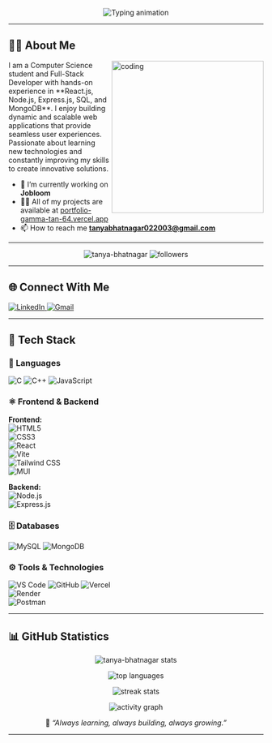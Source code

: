 <p align="center">
  <img src="https://readme-typing-svg.demolab.com?font=Fira+Code&size=28&pause=1000&color=0e75b6&width=435&lines=Hi+%F0%9F%91%8B+I'm+Tanya+Bhatnagar;Full-Stack+Developer" alt="Typing animation" />
</p>


---

## 🧑‍💻 About Me  
<img align="right" alt="coding" width="300" src="https://i.pinimg.com/originals/e7/26/c7/e726c74ac081eed50feee1433d12c998.gif">  

<p align="left" style="font-size:14px;">  
I am a Computer Science student and Full-Stack Developer with hands-on experience in **React.js, Node.js, Express.js, SQL, and MongoDB**.  
I enjoy building dynamic and scalable web applications that provide seamless user experiences.  
Passionate about learning new technologies and constantly improving my skills to create innovative solutions.  
</p>

- 🔭 I’m currently working on **Jobloom**  
- 👨‍💻 All of my projects are available at [portfolio-gamma-tan-64.vercel.app](https://portfolio-gamma-tan-64.vercel.app)  
- 📫 How to reach me **tanyabhatnagar022003@gmail.com**  

---

<p align="center">
  <img src="https://komarev.com/ghpvc/?username=tanya-bhatnagar&label=Profile%20views&color=0e75b6&style=flat" alt="tanya-bhatnagar" />
  <img src="https://img.shields.io/github/followers/tanya-bhatnagar?label=Followers&color=0e75b6&style=flat" alt="followers"/>
</p>


---

## 🌐 Connect With Me  
<p align="left">
  <a href="https://linkedin.com/in/tanya-bhatnagar-763726261" target="blank">
    <img src="https://img.shields.io/badge/LinkedIn-%230077B5.svg?style=for-the-badge&logo=linkedin&logoColor=white" alt="LinkedIn"/>
  </a>
  <a href="mailto:tanyabhatnagar022003@gmail.com" target="blank">
    <img src="https://img.shields.io/badge/Gmail-D14836?style=for-the-badge&logo=gmail&logoColor=white" alt="Gmail"/>
  </a>
</p>

---

## 🧰 Tech Stack  

### 💬 Languages  
![C](https://img.shields.io/badge/C-00599C?style=for-the-badge&logo=c&logoColor=white)
![C++](https://img.shields.io/badge/C++-00599C?style=for-the-badge&logo=cplusplus&logoColor=white)
![JavaScript](https://img.shields.io/badge/JavaScript-F7DF1E?style=for-the-badge&logo=javascript&logoColor=black)

### ⚛️  Frontend & Backend    
**Frontend:**  
![HTML5](https://img.shields.io/badge/HTML5-E34F26?style=for-the-badge&logo=html5&logoColor=white)  
![CSS3](https://img.shields.io/badge/CSS3-1572B6?style=for-the-badge&logo=css3&logoColor=white)  
![React](https://img.shields.io/badge/React-20232A?style=for-the-badge&logo=react&logoColor=61DAFB)  
![Vite](https://img.shields.io/badge/Vite-646CFF?style=for-the-badge&logo=vite&logoColor=white)  
![Tailwind CSS](https://img.shields.io/badge/Tailwind_CSS-06B6D4?style=for-the-badge&logo=tailwind-css&logoColor=white)  
![MUI](https://img.shields.io/badge/MUI-007FFF?style=for-the-badge&logo=mui&logoColor=white)  

**Backend:**  
![Node.js](https://img.shields.io/badge/Node.js-339933?style=for-the-badge&logo=node-dot-js&logoColor=white)  
![Express.js](https://img.shields.io/badge/Express.js-000000?style=for-the-badge&logo=express&logoColor=white)  

### 🗄️ Databases  
![MySQL](https://img.shields.io/badge/MySQL-005C84?style=for-the-badge&logo=mysql&logoColor=white)
![MongoDB](https://img.shields.io/badge/MongoDB-4EA94B?style=for-the-badge&logo=mongodb&logoColor=white)

### ⚙️ Tools & Technologies  
![VS Code](https://img.shields.io/badge/VS%20Code-0078D4?style=for-the-badge&logo=visual-studio-code&logoColor=white)
![GitHub](https://img.shields.io/badge/GitHub-181717?style=for-the-badge&logo=github&logoColor=white)
![Vercel](https://img.shields.io/badge/Vercel-000000?style=for-the-badge&logo=vercel&logoColor=white)  
![Render](https://img.shields.io/badge/Render-EC008C?style=for-the-badge&logo=render&logoColor=white)  
![Postman](https://img.shields.io/badge/Postman-FF6C37?style=for-the-badge&logo=postman&logoColor=white)  

---

## 📊 GitHub Statistics  

<p align="center">
  <img src="https://github-readme-stats.vercel.app/api?username=tanya-bhatnagar&show_icons=true&theme=tokyonight" alt="tanya-bhatnagar stats" />
</p>

<p align="center">
  <img src="https://github-readme-stats.vercel.app/api/top-langs/?username=tanya-bhatnagar&layout=compact&theme=tokyonight" alt="top languages" />
</p>

<p align="center">
  <img src="https://github-readme-streak-stats.herokuapp.com/?user=tanya-bhatnagar&theme=tokyonight" alt="streak stats" />
</p>

<p align="center">
  <img src="https://github-readme-activity-graph.vercel.app/graph?username=tanya-bhatnagar&theme=tokyo-night" alt="activity graph" />
</p>

<p align="center" style="font-size:14px; margin-top:12px;">
  🚀 <em>“Always learning, always building, always growing.”</em>
</p>

---
